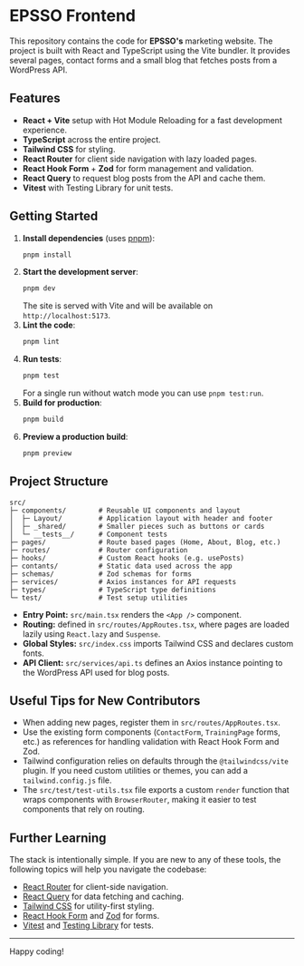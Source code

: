 # EPSSO Frontend

This repository contains the code for **EPSSO's** marketing website. The project is built with React and TypeScript using the Vite bundler. It provides several pages, contact forms and a small blog that fetches posts from a WordPress API.

## Features

- **React + Vite** setup with Hot Module Reloading for a fast development experience.
- **TypeScript** across the entire project.
- **Tailwind CSS** for styling.
- **React Router** for client side navigation with lazy loaded pages.
- **React Hook Form** + **Zod** for form management and validation.
- **React Query** to request blog posts from the API and cache them.
- **Vitest** with Testing Library for unit tests.

## Getting Started

1. **Install dependencies** (uses [pnpm](https://pnpm.io/)):
   ```bash
   pnpm install
   ```
2. **Start the development server**:
   ```bash
   pnpm dev
   ```
   The site is served with Vite and will be available on `http://localhost:5173`.
3. **Lint the code**:
   ```bash
   pnpm lint
   ```
4. **Run tests**:
   ```bash
   pnpm test
   ```
   For a single run without watch mode you can use `pnpm test:run`.
5. **Build for production**:
   ```bash
   pnpm build
   ```
6. **Preview a production build**:
   ```bash
   pnpm preview
   ```

## Project Structure

```
src/
├─ components/        # Reusable UI components and layout
│  ├─ Layout/         # Application layout with header and footer
│  ├─ _shared/        # Smaller pieces such as buttons or cards
│  └─ __tests__/      # Component tests
├─ pages/             # Route based pages (Home, About, Blog, etc.)
├─ routes/            # Router configuration
├─ hooks/             # Custom React hooks (e.g. usePosts)
├─ contants/          # Static data used across the app
├─ schemas/           # Zod schemas for forms
├─ services/          # Axios instances for API requests
├─ types/             # TypeScript type definitions
└─ test/              # Test setup utilities
```

- **Entry Point:** `src/main.tsx` renders the `<App />` component.
- **Routing:** defined in `src/routes/AppRoutes.tsx`, where pages are loaded lazily using `React.lazy` and `Suspense`.
- **Global Styles:** `src/index.css` imports Tailwind CSS and declares custom fonts.
- **API Client:** `src/services/api.ts` defines an Axios instance pointing to the WordPress API used for blog posts.

## Useful Tips for New Contributors

- When adding new pages, register them in `src/routes/AppRoutes.tsx`.
- Use the existing form components (`ContactForm`, `TrainingPage` forms, etc.) as references for handling validation with React Hook Form and Zod.
- Tailwind configuration relies on defaults through the `@tailwindcss/vite` plugin. If you need custom utilities or themes, you can add a `tailwind.config.js` file.
- The `src/test/test-utils.tsx` file exports a custom `render` function that wraps components with `BrowserRouter`, making it easier to test components that rely on routing.

## Further Learning

The stack is intentionally simple. If you are new to any of these tools, the following topics will help you navigate the codebase:

- [React Router](https://reactrouter.com/) for client-side navigation.
- [React Query](https://tanstack.com/query/v5) for data fetching and caching.
- [Tailwind CSS](https://tailwindcss.com/) for utility-first styling.
- [React Hook Form](https://react-hook-form.com/) and [Zod](https://zod.dev/) for forms.
- [Vitest](https://vitest.dev/) and [Testing Library](https://testing-library.com/docs/react-testing-library/intro/) for tests.

---

Happy coding!
